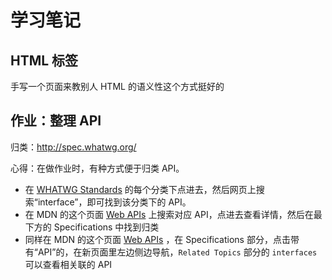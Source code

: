 # 学习笔记

## HTML 标签

手写一个页面来教别人 HTML 的语义性这个方式挺好的

## 作业：整理 API

归类：http://spec.whatwg.org/

心得：在做作业时，有种方式便于归类 API。

- 在 [WHATWG Standards](https://spec.whatwg.org/) 的每个分类下点进去，然后网页上搜索“interface”，即可找到该分类下的 API。
- 在 MDN 的这个页面 [Web APIs](https://developer.mozilla.org/en-US/docs/Web/API) 上搜索对应 API，点进去查看详情，然后在最下方的 Specifications 中找到归类
- 同样在 MDN 的这个页面 [Web APIs](https://developer.mozilla.org/en-US/docs/Web/API) ，在 Specifications 部分，点击带有“API”的，在新页面里左边侧边导航，`Related Topics` 部分的 `interfaces` 可以查看相关联的 API
